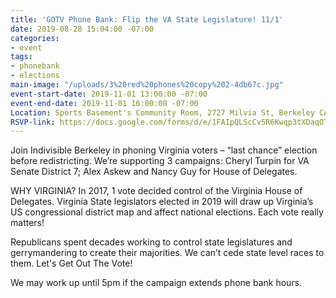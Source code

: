 ```yaml
---
title: 'GOTV Phone Bank: Flip the VA State Legislature! 11/1'
date: 2019-08-28 15:04:00 -07:00
categories:
- event
tags:
- phonebank
- elections
main-image: "/uploads/3%20red%20phones%20copy%202-4db67c.jpg"
event-start-date: 2019-11-01 13:00:00 -07:00
event-end-date: 2019-11-01 16:00:00 -07:00
Location: Sports Basement's Community Room, 2727 Milvia St, Berkeley CA
RSVP-link: https://docs.google.com/forms/d/e/1FAIpQLScCv5R6Kwqp3tXDaqOTL5CA_V97Hoqa3KmTTjqdZQhjMYhlUg/viewform
---
```


Join Indivisible Berkeley in phoning Virginia voters – “last chance” election before redistricting. We’re supporting 3 campaigns: Cheryl Turpin for VA Senate District 7; Alex Askew and Nancy Guy for House of Delegates.

WHY VIRGINIA? In 2017, 1 vote decided control of the Virginia House of Delegates. Virginia State legislators elected in 2019 will draw up Virginia’s US congressional district map and affect national elections. Each vote really matters!

Republicans spent decades working to control state legislatures and gerrymandering to create their majorities. We can’t cede state level races to them. Let's Get Out The Vote!

We may work up until 5pm if the campaign extends phone bank hours.